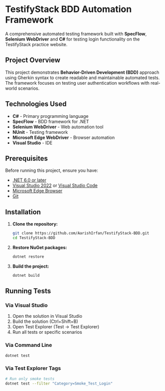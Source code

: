 # TestifyStack BDD Automation Framework

A comprehensive automated testing framework built with **SpecFlow**, **Selenium WebDriver** and **C#** for testing login functionality on the TestifyStack practice website.

## Project Overview

This project demonstrates **Behavior-Driven Development (BDD)** approach using Gherkin syntax to create readable and maintainable automated tests. The framework focuses on testing user authentication workflows with real-world scenarios.

## Technologies Used

- **C#** - Primary programming language
- **SpecFlow** - BDD framework for .NET
- **Selenium WebDriver** - Web automation tool
- **NUnit** - Testing framework
- **Microsoft Edge WebDriver** - Browser automation
- **Visual Studio** - IDE

## Prerequisites

Before running this project, ensure you have:

- [.NET 6.0 or later](https://dotnet.microsoft.com/download)
- [Visual Studio 2022](https://visualstudio.microsoft.com/) or [Visual Studio Code](https://code.visualstudio.com/)
- [Microsoft Edge Browser](https://www.microsoft.com/edge)
- [Git](https://git-scm.com/)

## Installation

1. **Clone the repository:**
   ```bash
   git clone https://github.com/AarishIrfan/TestifyStack-BDD.git
   cd TestifyStack-BDD
   ```

2. **Restore NuGet packages:**
   ```bash
   dotnet restore
   ```

3. **Build the project:**
   ```bash
   dotnet build
   ```

## Running Tests

### Via Visual Studio
1. Open the solution in Visual Studio
2. Build the solution (Ctrl+Shift+B)
3. Open Test Explorer (Test → Test Explorer)
4. Run all tests or specific scenarios

### Via Command Line
```bash
dotnet test
```

### Via Test Explorer Tags
```bash
# Run only smoke tests
dotnet test --filter "Category=Smoke_Test_Login"
```

